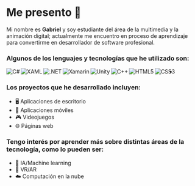 # Me presento 👋

Mi nombre es **Gabriel** y soy estudiante del área de la multimedia y la animación digital; actualmente me encuentro en proceso de aprendizaje para convertirme en desarrollador de software profesional.

### Algunos de los lenguajes y tecnologías que he utilizado son:

  <img align="left" src="https://img.shields.io/badge/-C%23-008B8B?style=flat-square&logo=c-sharp&logoColor=white" alt="C#">

  <img align="left" src="https://img.shields.io/badge/-XAML-0072C6?style=flat-square&logo=xaml&logoColor=white" alt="XAML">

  <img align="left" src="https://img.shields.io/badge/-.NET-008CBA?style=flat-square&logo=.net&logoColor=white" alt=".NET">

  <img align="left" src="https://img.shields.io/badge/-Xamarin-54C1B8?style=flat-square&logo=xamarin&logoColor=white" alt="Xamarin">

  <img align="left" src="https://img.shields.io/badge/-Unity-000000?style=flat-square&logo=unity&logoColor=white" alt="Unity">

  <img align="left" src="https://img.shields.io/badge/-C%2B%2B-00599C?style=flat-square&logo=c-plus-plus&logoColor=white" alt="C++">

  <img align="left" src="https://img.shields.io/badge/-HTML5-E34F26?style=flat-square&logo=html5&logoColor=white" alt="HTML5">
  
  <img align="left" src="https://img.shields.io/badge/-CSS3-1572B6?style=flat-square&logo=css3&logoColor=white" alt="CSS3">

- 

### Los proyectos que he desarrollado incluyen:
- 🖥️ Aplicaciones de escritorio
- 📱 Aplicaciones móviles
- 🎮 Videojuegos
- 🌐 Páginas web

### Tengo interés por aprender más sobre distintas áreas de la tecnología, como lo pueden ser:
- 🤖 IA/Machine learning
- 🥽 VR/AR
- ☁️ Computación en la nube
